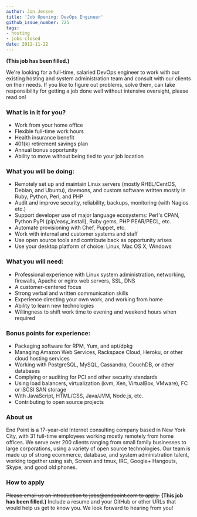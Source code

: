```yaml
---
author: Jon Jensen
title: 'Job Opening: DevOps Engineer'
github_issue_number: 725
tags:
- hosting
- jobs-closed
date: 2012-11-22
---
```


**(This job has been filled.)**

We're looking for a full-time, salaried DevOps engineer to work with our existing hosting and system administration team and consult with our clients on their needs. If you like to figure out problems, solve them, can take responsibility for getting a job done well without intensive oversight, please read on!

### What is in it for you?

- Work from your home office
- Flexible full-time work hours
- Health insurance benefit
- 401(k) retirement savings plan
- Annual bonus opportunity
- Ability to move without being tied to your job location

### What you will be doing:

- Remotely set up and maintain Linux servers (mostly RHEL/CentOS, Debian, and Ubuntu), daemons, and custom software written mostly in Ruby, Python, Perl, and PHP
- Audit and improve security, reliability, backups, monitoring (with Nagios etc.)
- Support developer use of major language ecosystems: Perl's CPAN, Python PyPI (pip/easy_install), Ruby gems, PHP PEAR/PECL, etc.
- Automate provisioning with Chef, Puppet, etc.
- Work with internal and customer systems and staff
- Use open source tools and contribute back as opportunity arises
- Use your desktop platform of choice: Linux, Mac OS X, Windows

### What you will need:

- Professional experience with Linux system administration, networking, firewalls, Apache or nginx web servers, SSL, DNS
- A customer-centered focus
- Strong verbal and written communication skills
- Experience directing your own work, and working from home
- Ability to learn new technologies
- Willingness to shift work time to evening and weekend hours when required

### Bonus points for experience:

- Packaging software for RPM, Yum, and apt/dpkg
- Managing Amazon Web Services, Rackspace Cloud, Heroku, or other cloud hosting services
- Working with PostgreSQL, MySQL, Cassandra, CouchDB, or other databases
- Complying or auditing for PCI and other security standards
- Using load balancers, virtualization (kvm, Xen, VirtualBox, VMware), FC or iSCSI SAN storage
- With JavaScript, HTML/CSS, Java/JVM, Node.js, etc.
- Contributing to open source projects

### About us

End Point is a 17-year-old Internet consulting company based in New York City, with 31 full-time employees working mostly remotely from home offices. We serve over 200 clients ranging from small family businesses to large corporations, using a variety of open source technologies. Our team is made up of strong ecommerce, database, and system administration talent, working together using ssh, Screen and tmux, IRC, Google+ Hangouts, Skype, and good old phones.

### How to apply

~~Please email us an introduction to jobs&#x40;endpoint.com to apply.~~
**(This job has been filled.)**
Include a resume and your GitHub or other URLs that would help us get to know you. We look forward to hearing from you!
